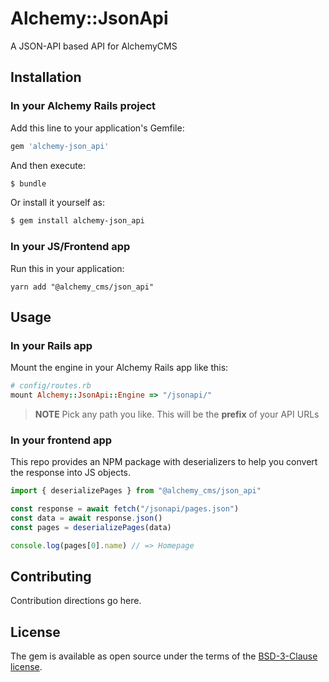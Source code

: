 # Alchemy::JsonApi

A JSON-API based API for AlchemyCMS

## Installation

### In your Alchemy Rails project

Add this line to your application's Gemfile:

```ruby
gem 'alchemy-json_api'
```

And then execute:
```bash
$ bundle
```

Or install it yourself as:
```bash
$ gem install alchemy-json_api
```

### In your JS/Frontend app

Run this in your application:

```
yarn add "@alchemy_cms/json_api"
```

## Usage

### In your Rails app

Mount the engine in your Alchemy Rails app like this:

```rb
# config/routes.rb
mount Alchemy::JsonApi::Engine => "/jsonapi/"
```

> __NOTE__ Pick any path you like. This will be the **prefix** of your API URLs

### In your frontend app

This repo provides an NPM package with deserializers to help you convert the response into JS objects.

```js
import { deserializePages } from "@alchemy_cms/json_api"

const response = await fetch("/jsonapi/pages.json")
const data = await response.json()
const pages = deserializePages(data)

console.log(pages[0].name) // => Homepage
```

## Contributing
Contribution directions go here.

## License
The gem is available as open source under the terms of the [BSD-3-Clause license](https://opensource.org/licenses/BSD-3-Clause).
